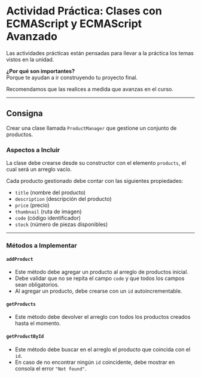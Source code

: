 # Actividad Práctica: Clases con ECMAScript y ECMAScript Avanzado

Las actividades prácticas están pensadas para llevar a la práctica los temas vistos en la unidad.

**¿Por qué son importantes?**  
Porque te ayudan a ir construyendo tu proyecto final.

Recomendamos que las realices a medida que avanzas en el curso.

---

## Consigna

Crear una clase llamada `ProductManager` que gestione un conjunto de productos.

### Aspectos a Incluir

La clase debe crearse desde su constructor con el elemento `products`, el cual será un arreglo vacío.

Cada producto gestionado debe contar con las siguientes propiedades:

- `title` (nombre del producto)
- `description` (descripción del producto)
- `price` (precio)
- `thumbnail` (ruta de imagen)
- `code` (código identificador)
- `stock` (número de piezas disponibles)

---

### Métodos a Implementar

#### `addProduct`

- Este método debe agregar un producto al arreglo de productos inicial.
- Debe validar que no se repita el campo `code` y que todos los campos sean obligatorios.
- Al agregar un producto, debe crearse con un `id` autoincrementable.

#### `getProducts`

- Este método debe devolver el arreglo con todos los productos creados hasta el momento.

#### `getProductById`

- Este método debe buscar en el arreglo el producto que coincida con el `id`.
- En caso de no encontrar ningún `id` coincidente, debe mostrar en consola el error `"Not found"`.
